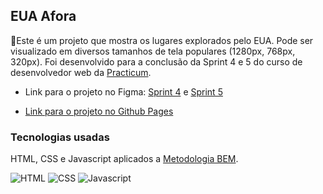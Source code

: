 ## EUA Afora

📝Este é um projeto que mostra os lugares explorados pelo EUA.
Pode ser visualizado em diversos tamanhos de tela populares (1280px, 768px, 320px).
Foi desenvolvido para a conclusão da Sprint 4 e 5 do curso de desenvolvedor web da [Practicum](https://practicum.yandex.com/profile/web/).

- Link para o projeto no Figma: [Sprint 4](https://www.figma.com/file/XfB6BSINvliub43JgKza1e/WEB.-Sprint-4.-Around-The-U.S.-desktop-%2B-mobile-pt?node-id=0%3A1) e [Sprint 5](https://www.figma.com/file/HD3sjY52cfmedXVdlxkhZ0/WEB%2C-Sprint-5)

- [Link para o projeto no Github Pages](https://renanl23.github.io/web_project_4/)

### Tecnologias usadas

HTML, CSS e Javascript aplicados a [Metodologia BEM](https://en.bem.info/).

![HTML](https://img.shields.io/badge/HTML5-E34F26?style=for-the-badge&logo=html5&logoColor=white)
![CSS](https://img.shields.io/badge/CSS3-1572B6?style=for-the-badge&logo=css3&logoColor=white)
![Javascript](https://img.shields.io/badge/JavaScript-323330?style=for-the-badge&logo=javascript&logoColor=F7DF1E)
